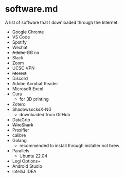 # software.md

A list of software that I downloaded through the Internet.

- Google Chrome
- VS Code
- Spotify
- Wechat
- ~~Adobe CC~~ no
- Slack
- Zoom
- UCSC VPN
- ~~nteract~~
- Discord
- Adobe Acrobat Reader
- Microsoft Excel
- Cura
  - for 3D printing
- Zotero
- ShadowsocksX-NG
  - downloaded from GitHub
- DataGrip
- ~~WireShark~~
- Proxifier
- calibre
- Golang
  - recommended to install through installer not brew
- Parallels
  - Ubuntu 22.04
- Logi Options+
- Android Studio
- IntelliJ IDEA

